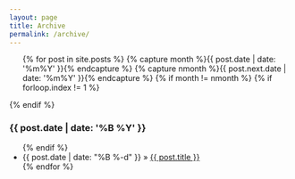 ```yaml
---
layout: page
title: Archive
permalink: /archive/
---
```


<div class="archive">
	<ul class="post-list">
	{% for post in site.posts %}
	  {% capture month %}{{ post.date | date: '%m%Y' }}{% endcapture %}
	  {% capture nmonth %}{{ post.next.date | date: '%m%Y' }}{% endcapture %}
	    {% if month != nmonth %}
	      {% if forloop.index != 1 %}</ul>{% endif %}
	      <h3 class="sub-header">{{ post.date | date: '%B %Y' }}</h3><ul>
	    {% endif %}
	  <li><span class="time">{{ post.date | date: "%B %-d" }}</span> &raquo; <a href="{{ post.url }}">{{ post.title }}</a></li>
	{% endfor %}

  </ul>

</div>

